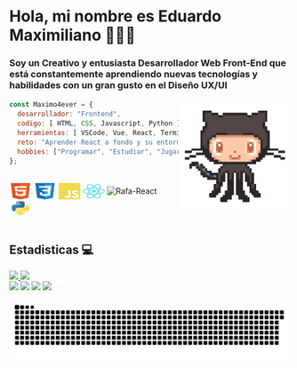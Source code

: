 <h1>Hola, mi nombre es Eduardo Maximiliano 👋👨‍💻</h1>

<h3>Soy un Creativo y entusiasta Desarrollador Web Front-End que está constantemente aprendiendo nuevas tecnologías y habilidades con un gran gusto en el Diseño UX/UI</h3>

<div align="start" width="100%">
  <img align='right' src="https://raw.githubusercontent.com/iCharlesZ/FigureBed/master/img/octocat.gif" width="200">

  ```javascript
  const Maximo4ever = {
    desarrollador: "Frontend",
    codigo: [ HTML, CSS, Javascript, Python ],
    herramientas: [ VSCode, Vue, React, Terminal, Git ],
    reto: "Aprender React a fondo y su entorno.",
    hobbies: ["Programar", "Estudiar", "Jugar videojuegos"]
  };
  ```
</div>
  
<div style="display: inline_block"><br>
   <img align="center" alt="Rafa-HTML" height="30" width="40" src="https://raw.githubusercontent.com/devicons/devicon/master/icons/html5/html5-original.svg">
  <img align="center" alt="Rafa-CSS" height="30" width="40" src="https://raw.githubusercontent.com/devicons/devicon/master/icons/css3/css3-original.svg">
  <img align="center" alt="Rafa-Js" height="30" width="40" src="https://raw.githubusercontent.com/devicons/devicon/master/icons/javascript/javascript-plain.svg">
  <img align="center" alt="Rafa-React" height="30" width="40" src="https://raw.githubusercontent.com/devicons/devicon/master/icons/react/react-original.svg">
  <img align="center" alt="Rafa-React" height="30" width="40" src="https://cdn.jsdelivr.net/gh/devicons/devicon/icons/vuejs/vuejs-original.svg">
  <img align="center" alt="Rafa-Python" height="30" width="40" src="https://raw.githubusercontent.com/devicons/devicon/master/icons/python/python-original.svg">
</div>
<br>

<h2>Estadisticas 💻</h2>
<div align="start">
  <a href="https://github.com/maximo-4ever">
  <img height="180em" src="https://github-readme-stats.vercel.app/api?username=maximo-4ever&show_icons=true&theme=tokyonight&include_all_commits=true&count_private=true"/>
  <img height="180em" src="https://github-readme-stats.vercel.app/api/top-langs/?username=maximo-4ever&layout=compact&langs_count=7&theme=tokyonight&hide=typescript"/>
</div>
  
 <div> 
     <a href="https://www.linkedin.com/in/eduardo-maximiliano-90432921a/" target="_blank"><img src="https://img.shields.io/badge/-LinkedIn-%230077B5?style=for-the-badge&logo=linkedin&logoColor=white" target="_blank"></a> 
  <a href="https://www.instagram.com/Maximo4ever" target="_blank"><img src="https://img.shields.io/badge/-Instagram-%23E4405F?style=for-the-badge&logo=instagram&logoColor=white" target="_blank"></a>
 <a href="https://twitter.com/Maximo_4ever" target="_blank"><img src="https://img.shields.io/badge/Twitter-1DA1F2?style=for-the-badge&logo=twitter&logoColor=white" target="_blank"></a> 
  <a href = "mailto:maximilianocm06@gmail.com"><img src="https://img.shields.io/badge/-Gmail-%23333?style=for-the-badge&logo=gmail&logoColor=white" target="_blank"></a>

 
  ![Snake animation](https://github.com/Maximo-4ever/Maximo-4ever/blob/output/github-contribution-grid-snake.svg)
 
</div>
